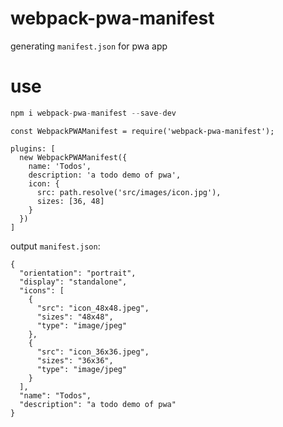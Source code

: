 # webpack-pwa-manifest

generating `manifest.json` for pwa app

# use

```javascript
npm i webpack-pwa-manifest --save-dev
```

```
const WebpackPWAManifest = require('webpack-pwa-manifest');

plugins: [
  new WebpackPWAManifest({
    name: 'Todos',
    description: 'a todo demo of pwa',
    icon: {
      src: path.resolve('src/images/icon.jpg'),
      sizes: [36, 48]
    }
  })
]
```

output `manifest.json`:

```
{
  "orientation": "portrait",
  "display": "standalone",
  "icons": [
    {
      "src": "icon_48x48.jpeg",
      "sizes": "48x48",
      "type": "image/jpeg"
    },
    {
      "src": "icon_36x36.jpeg",
      "sizes": "36x36",
      "type": "image/jpeg"
    }
  ],
  "name": "Todos",
  "description": "a todo demo of pwa"
}
```
